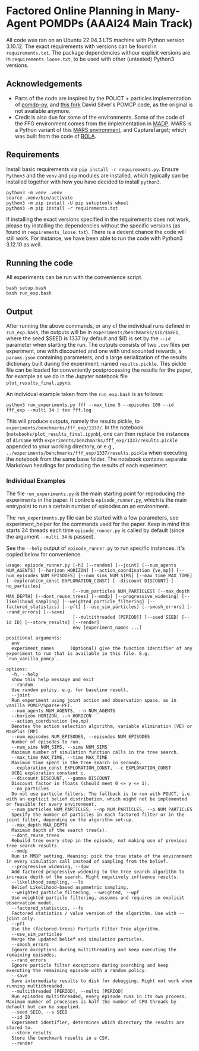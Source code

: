 # Factored Online Planning in Many-Agent POMDPs (AAAI24 Main Track)

All code was ran on an Ubuntu 22.04.3 LTS machine with Python version 3.10.12. The exact requirements with versions can be found in `requirements.txt`. The package dependencies withour explicit versions are in `requirements_loose.txt`, to be used with other (untested) Python3 versions.

## Acknowledgements

- Parts of the code are inspired by the POUCT + particles implementation of [pomdp-py](https://github.com/h2r/pomdp-py), and [this fork](https://github.com/jcsaborio/POMCP) David Silver's POMCP code, as the original is not available anymore.
- Credit is also due for some of the environments. Some of the code of the FFG environment comes from the implementation in [MADP](https://github.com/MADPToolbox/MADP). MARS is a Python variant of this [MARS environment](https://github.com/AdaCompNUS/hyp-despot/tree/master/src/HyP_examples/ma_rock_sample), and CaptureTarget; which was built from the code of [ROLA](https://github.com/yuchen-x/ROLA/blob/main/src/marl_envs/my_env/capture_target.py).

## Requirements

Install basic requirements via `pip install -r requirements.py`.  Ensure `Python3` and the `venv` and `pip` modules are installed, which typically can be installed together with how you have decided to install `python3`.

```
python3 -m venv .venv
source .venv/bin/activate
python3 -m pip install -U pip setuptools wheel
python3 -m pip install -r requirements.txt
```

If installing the exact versions specified in the requirements does not work, please try installing the dependencies without the specific versions (as found in `requirements_loose.txt`). There is a decent chance the code will still work. For instance, we have been able to run the code with Python3 3.12.10 as well.

## Running the code

All experiments can be run with the convenience script.

```
bash setup.bash
bash run_exp.bash
```

## Output

After running the above commands, or any of the individual runs defined in `run_exp.bash`, the outputs will be in `experiments/benchmarks/$ID/$SEED`, where the seed $SEED is 1337 by default and $ID is set by the `--id` parameter when starting the run. The outputs consists of two `.csv` files per experiment, one with discounted and one with undiscounted rewards, a `params.json` containing parameters, and a large serialization of the results dictionary built during the experiment; named `results.pickle`. This pickle file can be loaded for conveniently postprocessing the results for the paper, for example as we do in the Jupyter notebook file `plot_results_final.ipynb`.

An individual example taken from the `run_exp.bash` is as follows:

```
python3 run_experiments.py fff --max_time 5 --episodes 100 --id fff_exp --multi 34 | tee fff.log
```

This will produce outputs, namely the results pickle, to `experiments/benchmarks/fff_exp/1337/`. In the notebook (`notebooks/plot_results_final.ipynb`), one can then replace the instances of `dirname` with `experiments/benchmarks/fff_exp/1337/results.pickle` appended to your working directory, or e.g., `../experiments/benchmarks/fff_exp/1337/results.pickle` when executing the notebook from the same base folder. The notebook contains separate Markdown headings for producing the results of each experiment.

### Individual Examples

The file `run_experiments.py` is the main starting point for reproducing the experiments in the paper. It controls `episode_runner.py`, which is the main entrypoint to run a certain number of episodes on an environment.

The `run_experiments.py` file can be started with a few parameters, see experiment_helper for the commands used for the paper. Keep in mind this starts 34 threads each time `episode_runner.py` is called by default (since the argument `--multi 34` is passed).

See the `--help` output of `episode_runner.py` to run specific instances. It's copied below for convenience.

```
usage: episode_runner.py [-h] [--random] [--joint] [--num_agents NUM_AGENTS] [--horizon HORIZON] [--action_coordination {ve,mp}] [--num_episodes NUM_EPISODES] [--num_sims NUM_SIMS] [--max_time MAX_TIME] [--exploration_const EXPLORATION_CONST] [--discount DISCOUNT] [--no_particles]
                         [--num_particles NUM_PARTICLES] [--max_depth MAX_DEPTH] [--dont_reuse_trees] [--mmdp] [--progressive_widening] [--likelihood_sampling] [--weighted_particle_filtering] [--factored_statistics] [--pft] [--use_sim_particles] [--smosh_errors] [--rand_errors] [--save]
                         [--multithreaded [PERIOD]] [--seed SEED] [--id ID] [--store_results] [--render]
                         env [experiment_names ...]

positional arguments:
  env
  experiment_names      (Optional) give the function identifier of any experiment to run that is available in this file. E.g. `run_vanilla_pomcp`.

options:
  -h, --help
  show this help message and exit
  --random
  Use random policy, e.g. for baseline result.
  --joint
  Run experiment using joint action and observation space, as in vanilla POMCP/Sparse-PFT.
  --num_agents NUM_AGENTS, --n NUM_AGENTS
  --horizon HORIZON, --h HORIZON
  --action_coordination {ve,mp}
  Denotes the action selection algorithm, variable elimination (VE) or MaxPlus (MP)
  --num_episodes NUM_EPISODES, --episodes NUM_EPISODES
  Number of episodes to run.
  --num_sims NUM_SIMS, --sims NUM_SIMS
  Maximum number of simulation function calls in the tree search.
  --max_time MAX_TIME, --time MAX_TIME
  Maximum time spent in the tree search in seconds.
  --exploration_const EXPLORATION_CONST, --c EXPLORATION_CONST
  UCB1 exploration constant c.
  --discount DISCOUNT, --gamma DISCOUNT
  Discount factor in floats (should meet 0 <= y <= 1).
  --no_particles
  Do not use particle filters. The fallback is to run with POUCT, i.e. with an explicit belief distribution, which might not be implemented or feasible for every environment.
  --num_particles NUM_PARTICLES, --np NUM_PARTICLES, --p NUM_PARTICLES
  Specify the number of particles in each factored filter or in the joint filter, depending on the algorithm set-up.
  --max_depth MAX_DEPTH
  Maximum depth of the search tree(s).
  --dont_reuse_trees
  Rebuild tree every step in the episode, not making use of previous tree search results.
  --mmdp
  Run in MMDP setting. Meaning: pick the true state of the environment in every simulation call instead of sampling from the belief.
  --progressive_widening, --dpw
  Add factored progressive widening to the tree search algorithm to increase depth of the search. Might negatively influence results.
  --likelihood_sampling, --ls
  Belief Likelihood-based asymmetric sampling.
  --weighted_particle_filtering, --weighted, --wpf
  Use weighted particle filtering, assumes and requires an explicit observation model.
  --factored_statistics, --fs
  Factored statistics / value version of the algorithm. Use with --joint only.
  --pft
  Use the (factored-trees) Particle Filter Tree algorithm.
  --use_sim_particles
  Merge the updated belief and simulation particles.
  --smosh_errors
  Ignore exceptions during multithreading and keep executing the remaining episodes.
  --rand_errors
  Ignore particle filter exceptions during searching and keep executing the remaining episode with a random policy.
  --save
  Save intermediate results to disk for debugging. Might not work when running multithreaded.
  --multithreaded [PERIOD], --multi [PERIOD]
  Run episodes multithreaded, every episode runs in its own process. Maximum number of processes is half the number of CPU threads by default but can be supplied.
  --seed SEED, --s SEED
  --id ID
  Experiment identifier, determines which directory the results are stored to.
  --store_results
  Store the benchmark results in a CSV.
  --render
```
